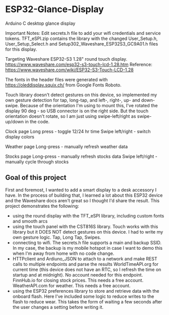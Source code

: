 # ESP32-Glance-Display
Arduino C desktop glance display

Important Notes: Edit secrets.h file to add your wifi credentials and service tokens. TFT_eSPI.zip contains the library with the changed User_Setup.h, User_Setup_Select.h and Setup302_Waveshare_ESP32S3_GC9A01.h files for this display.

Targeting Waveshare ESP32-S3 1.28" round touch display. https://www.waveshare.com/esp32-s3-touch-lcd-1.28.htm
Reference: https://www.waveshare.com/wiki/ESP32-S3-Touch-LCD-1.28

The fonts in the header files were generated with https://oleddisplay.squix.ch/ from Google Fonts Roboto. 

Touch library doesn't detect gestures on this device, so implemented my own gesture detection for tap, long-tap, and left-, right-, up- and down-swipe.
Because of the orientation I'm using to mount this, I've rotated the display 90 deg - so USB connector is on the right side. But the touch 
orientation doesn't rotate, so I am just using swipe-left/right as swipe-up/down in the code.

Clock page
  Long press - toggle 12/24 hr time
  Swipe left/right - switch display colors

Weather page
  Long-press - manually refresh weather data

Stocks page
  Long-press - manually refresh stocks data
  Swipe left/right - manually cycle through stocks

Goal of this project
--------------------------
First and foremost, I wanted to add a smart display to a desk accessory I have. 
In the process of building that, I learned a lot about this ESP32 device and the Waveshare docs aren't great so I thought I'd share the result. 
This project demonstrates the following:
* using the round display with the TFT_eSPI library, including custom fonts and smooth arcs
* using the touch panel with the CST816S library. Touch works with this library but it DOES NOT detect gestures on this device. I had to write my own gesture logic. Tap, Long Tap, Swipes.
* connecting to wifi. The secrets.h file supports a main and backup SSID. In my case, the backup is my mobile hotspot in case I want to demo this when I'm away from home with no code change. 
* HTTPclient and Ardiuno_JSON to attach to a network and make REST calls to multiple endpoints and parse the results
    WorldTimeAPI.org for current time (this device does not have an RTC, so I refresh the time on startup and at midnight). No account needed for this endpoint.
    FinnHub.io for closing stock prices. This needs a free account.
    WeatherAPI.com for weather. This needs a free account. 
* using the ESP32 preferences library to store and retrieve data with the onboard flash. Here I've included some logic to reduce writes to the flash to reduce wear. This takes the form of waiting a few seconds after the user changes a setting before writing it.
